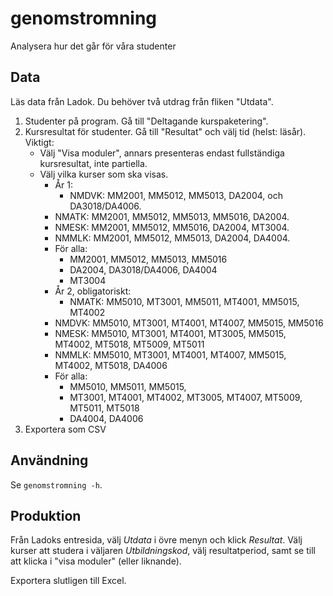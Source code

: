 # genomstromning
Analysera hur det går för våra studenter


## Data

Läs data från Ladok. Du behöver två utdrag från fliken "Utdata".

1. Studenter på program. Gå till "Deltagande kurspaketering".
2. Kursresultat för studenter. Gå till "Resultat" och välj tid (helst: läsår). Viktigt: 
   * Välj "Visa moduler", annars presenteras endast fullständiga kursresultat, inte partiella. 
   * Välj vilka kurser som ska visas. 
     - År 1:
         - NMDVK: MM2001, MM5012, MM5013, DA2004, och DA3018/DA4006.
	 - NMATK: MM2001, MM5012, MM5013, MM5016, DA2004.
	 - NMESK: MM2001, MM5012, MM5016, DA2004, MT3004.
	 - NMMLK: MM2001, MM5012, MM5013, DA2004, DA4004.
	 - För alla:
	    + MM2001, MM5012, MM5013, MM5016
	    + DA2004, DA3018/DA4006, DA4004
	    + MT3004
     - År 2, obligatoriskt:
         - NMATK: MM5010, MT3001, MM5011, MT4001, MM5015, MT4002
	 - NMDVK: MM5010, MT3001, MT4001, MT4007, MM5015, MM5016
	 - NMESK: MM5010, MT3001, MT4001, MT3005, MM5015, MT4002, MT5018, MT5009, MT5011
	 - NMMLK: MM5010, MT3001, MT4001, MT4007, MM5015, MT4002, MT5018, DA4006
	 - För alla:
	    + MM5010, MM5011, MM5015, 
	    + MT3001, MT4001, MT4002, MT3005, MT4007, MT5009, MT5011, MT5018
	    + DA4004, DA4006
3. Exportera som CSV


## Användning

Se `genomstromning -h`.



## Produktion

Från Ladoks entresida, välj _Utdata_ i övre menyn och klick _Resultat_. 
Välj kurser att studera i väljaren _Utbildningskod_, välj resultatperiod, samt
se till att klicka i "visa moduler" (eller liknande).

Exportera slutligen till Excel.

